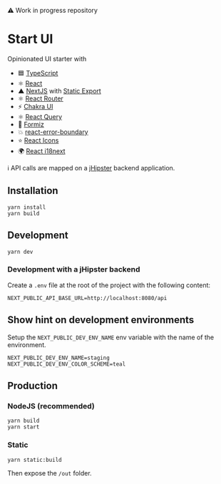 ⚠️ Work in progress repository

# Start UI

Opinionated UI starter with
- 🟦 [TypeScript](https://www.typescriptlang.org/)
- ⚛️ [React](https://reactjs.org/)
- ▲ [NextJS](https://nextjs.org/) with [Static Export](https://nextjs.org/docs/advanced-features/static-html-export)
- ⚛️ [React Router](https://reactrouter.com/)
- ⚡️ [Chakra UI](https://chakra-ui.com/)
- ⚛️ [React Query](https://react-query.tanstack.com/)
- 🐜 [Formiz](https://formiz-react.com/)
- 💥 [react-error-boundary](https://github.com/bvaughn/react-error-boundary)
- ⭐️ [React Icons](https://react-icons.github.io/react-icons/)
- 🌍 [React i18next](https://react.i18next.com/)

ℹ️ API calls are mapped on a [jHipster](https://www.jhipster.tech/) backend application.

## Installation

```
yarn install
yarn build
```

## Development

```
yarn dev
```

### Development with a jHipster backend

Create a `.env` file at the root of the project with the following content:

```
NEXT_PUBLIC_API_BASE_URL=http://localhost:8080/api
```

## Show hint on development environments

Setup the `NEXT_PUBLIC_DEV_ENV_NAME` env variable with the name of the environment.

```
NEXT_PUBLIC_DEV_ENV_NAME=staging
NEXT_PUBLIC_DEV_ENV_COLOR_SCHEME=teal
```

## Production

### NodeJS (recommended)

```
yarn build
yarn start
```

### Static

```
yarn static:build
```

Then expose the `/out` folder.

